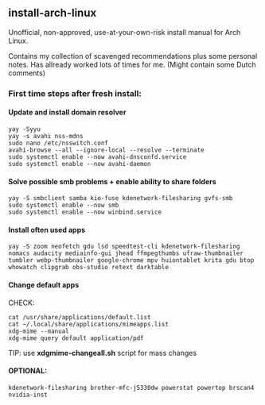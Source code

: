 ## install-arch-linux
Unofficial, non-approved, use-at-your-own-risk install manual for Arch Linux.

Contains my collection of scavenged recommendations plus some personal notes. Has allready worked lots of times for me.
(Might contain some Dutch comments)

### First time steps after fresh install:

#### Update and install domain resolver
```
yay -Syyu
yay -s avahi nss-mdns 
sudo nano /etc/nsswitch.conf
avahi-browse --all --ignore-local --resolve --terminate
sudo systemctl enable --now avahi-dnsconfd.service 
sudo systemctl enable --now avahi-daemon
```

#### Solve possible smb problems + enable ability to share folders
```
yay -S smbclient samba kio-fuse kdenetwork-filesharing gvfs-smb
sudo systemctl enable --now smb
sudo systemctl enable --now winbind.service
```

#### Install often used apps
```
yay -S zoom neofetch gdu lsd speedtest-cli kdenetwork-filesharing nomacs audacity mediainfo-gui jhead ffmpegthumbs ufraw-thumbnailer tumbler webp-thumbnailer google-chrome mpv huiontablet krita gdu btop whowatch clipgrab obs-studio retext darktable
```

#### Change default apps
CHECK:
```
cat /usr/share/applications/default.list
cat ~/.local/share/applications/mimeapps.list
xdg-mime --manual
xdg-mime query default application/pdf
```
TIP: use **xdgmime-changeall.sh** script for mass changes

#### OPTIONAL:
```
kdenetwork-filesharing brother-mfc-j5330dw powerstat powertop brscan4 nvidia-inst
```
